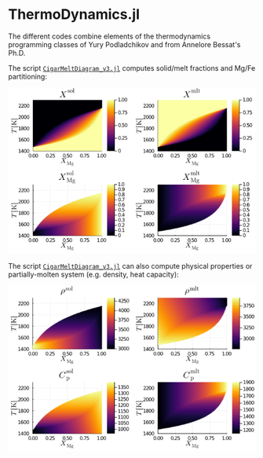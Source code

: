 # ThermoDynamics.jl

The different codes combine elements of the thermodynamics programming classes of Yury Podladchikov and from Annelore Bessat's Ph.D.

The script [`CigarMeltDiagram_v3.jl`](CigarMeltDiagram_v3.jl) computes solid/melt fractions and Mg/Fe partitioning:

![](/images/0_TD_Cigar1.png)

The script [`CigarMeltDiagram_v3.jl`](CigarMeltDiagram_v3.jl) can also compute physical properties or partially-molten system (e.g. density, heat capacity):

![](/images/0_TD_Cigar2.png)
